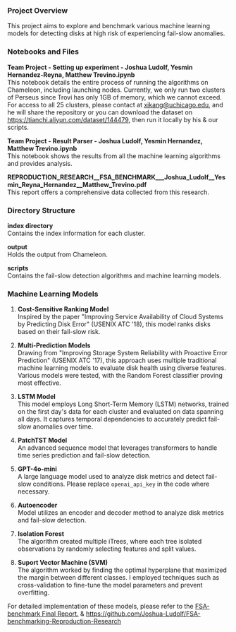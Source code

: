 ### Project Overview

This project aims to explore and benchmark various machine learning models for detecting disks at high risk of experiencing fail-slow anomalies.

### Notebooks and Files

**Team Project - Setting up experiment - Joshua Ludolf, Yesmin Hernandez-Reyna, Matthew Trevino.ipynb**  
This notebook details the entire process of running the algorithms on Chameleon, including launching nodes. Currently, we only run two clusters of Perseus since Trovi has only 1GB of memory, which we cannot exceed. For access to all 25 clusters, please contact at xikang@uchicago.edu, and he will share the repository or you can download the dataset on https://tianchi.aliyun.com/dataset/144479, then run it locally by his & our scripts.

**Team Project - Result Parser - Joshua Ludolf, Yesmin Hernandez, Matthew Trevino.ipynb**  
This notebook shows the results from all the machine learning algorithms and provides analysis.

**REPRODUCTION_RESEARCH__FSA_BENCHMARK___Joshua_Ludolf__Yesmin_Reyna_Hernandez__Matthew_Trevino.pdf**  
This report offers a comprehensive data collected from this research.

### Directory Structure

**index directory**  
Contains the index information for each cluster.

**output**  
Holds the output from Chameleon.

**scripts**  
Contains the fail-slow detection algorithms and machine learning models.

### Machine Learning Models

1. **Cost-Sensitive Ranking Model**  
   Inspired by the paper "Improving Service Availability of Cloud Systems by Predicting Disk Error" (USENIX ATC '18), this model ranks disks based on their fail-slow risk.

2. **Multi-Prediction Models**  
   Drawing from "Improving Storage System Reliability with Proactive Error Prediction" (USENIX ATC '17), this approach uses multiple traditional machine learning models to evaluate disk health using diverse features. Various models were tested, with the Random Forest classifier proving most effective.

3. **LSTM Model**  
   This model employs Long Short-Term Memory (LSTM) networks, trained on the first day's data for each cluster and evaluated on data spanning all days. It captures temporal dependencies to accurately predict fail-slow anomalies over time.

4. **PatchTST Model**  
   An advanced sequence model that leverages transformers to handle time series prediction and fail-slow detection.

5. **GPT-4o-mini**  
   A large language model used to analyze disk metrics and detect fail-slow conditions. Please replace `openai_api_key` in the code where necessary.

6. **Autoencoder** <br>
   Model utilizes an encoder and decoder method to analyze disk metrics and fail-slow detection.
   
7.  **Isolation Forest** <br>
    The algorithm created multiple iTrees, where each tree isolated observations by randomly selecting features and split values.
    
8.  **Suport Vector Machine (SVM)** <br>
    The algorithm worked by finding the optimal hyperplane that maximized the margin between different classes. I employed techniques such as cross-validation to fine-tune the model parameters and prevent overfitting.

For detailed implementation of these models, please refer to the [FSA-benchmark Final Report.](https://github.com/songxikang/FSA-benchmarking) & https://github.com/Joshua-Ludolf/FSA-benchmarking-Reproduction-Research
